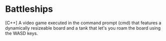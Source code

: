 # Battleships
[C++] A video game executed in the command prompt (cmd) that features a dynamically resizeable board and a tank that let's you roam the board using the WASD keys.
